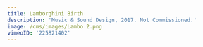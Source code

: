 ```yaml
---
title: Lamborghini Birth
description: 'Music & Sound Design, 2017. Not Commissioned.'
image: /cms/images/Lambo 2.png
vimeoID: '225821402'
---
```




